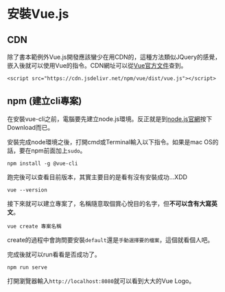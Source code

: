 # 安裝Vue.js
## CDN
除了書本範例外Vue.js開發應該蠻少在用CDN的，這種方法類似JQuery的感覺，嵌入後就可以使用Vue的指令。CDN網址可以從[Vue官方文件](https://cn.vuejs.org/v2/guide/installation.html#CDN)查到。
```
<script src="https://cdn.jsdelivr.net/npm/vue/dist/vue.js"></script>
```

## npm (建立cli專案)
在安裝vue-cli之前，電腦要先建立node.js環境。反正就是到[node.js官網](https://nodejs.org/en/)按下Download而已。

安裝完成node環境之後，打開cmd或Terminal輸入以下指令。如果是mac OS的話，要在npm前面加上`sudo`。
```
npm install -g @vue-cli
```
跑完後可以查看目前版本，其實主要目的是看有沒有安裝成功...XDD
```
vue --version
```
接下來就可以建立專案了，名稱隨意取個賞心悅目的名字，但**不可以含有大寫英文**。
```
vue create 專案名稱
```
create的過程中會詢問要安裝`default`還是`手動選擇要的檔案`，這個就看個人吧。

完成後就可以run看看是否成功了。
```
npm run serve
```
打開瀏覽器輸入`http://localhost:8080`就可以看到大大的Vue Logo。

